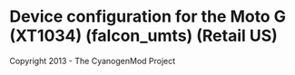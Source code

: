 Device configuration for the Moto G (XT1034) (falcon_umts) (Retail US)
===============================

Copyright 2013 - The CyanogenMod Project
